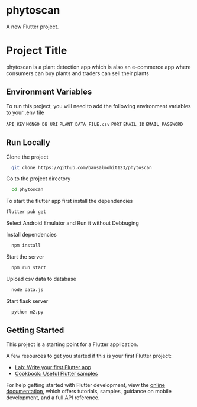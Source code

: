 # phytoscan

A new Flutter project.

# Project Title
 phytoscan is a plant detection app which is also an e-commerce app where consumers can buy plants and traders can sell their plants
## Environment Variables

To run this project, you will need to add the following environment variables to your .env file

`API_KEY`
`MONGO DB URI`
`PLANT_DATA_FILE.csv`
`PORT`
`EMAIL_ID`
`EMAIL_PASSWORD`




## Run Locally

Clone the project

```bash
  git clone https://github.com/bansalmohit123/phytoscan
```

Go to the project directory

```bash
  cd phytoscan
```

To start the flutter app first install the dependencies
```bash
flutter pub get
```
Select Android Emulator and Run it without Debbuging

Install dependencies
```bash
  npm install
```
Start the server
```bash
  npm run start
```
Upload csv data to database
```bash
  node data.js
```
Start flask server
```tf
  python m2.py
```



## Getting Started

This project is a starting point for a Flutter application.

A few resources to get you started if this is your first Flutter project:

- [Lab: Write your first Flutter app](https://docs.flutter.dev/get-started/codelab)
- [Cookbook: Useful Flutter samples](https://docs.flutter.dev/cookbook)

For help getting started with Flutter development, view the
[online documentation](https://docs.flutter.dev/), which offers tutorials,
samples, guidance on mobile development, and a full API reference.
